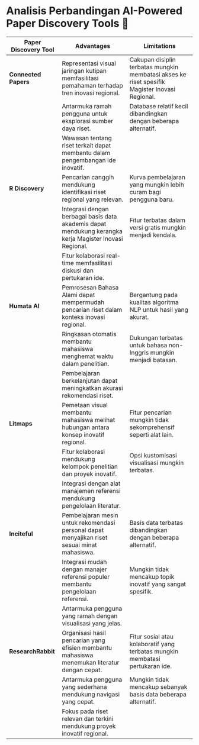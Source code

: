 # Analisis Perbandingan AI-Powered Paper Discovery Tools 🔎

| **Paper Discovery Tool** | **Advantages** | **Limitations**                                   |
|--------------------------|---------------------------------------------------------|------------------------------------------------------------------|
| **Connected Papers**     |  Representasi visual jaringan kutipan memfasilitasi pemahaman terhadap tren inovasi regional. | Cakupan disiplin terbatas mungkin membatasi akses ke riset spesifik Magister Inovasi Regional. |
|                          |  Antarmuka ramah pengguna untuk eksplorasi sumber daya riset. | Database relatif kecil dibandingkan dengan beberapa alternatif.  |
|                          |  Wawasan tentang riset terkait dapat membantu dalam pengembangan ide inovatif. |                                                                  |
| **R Discovery**          | Pencarian canggih mendukung identifikasi riset regional yang relevan. | Kurva pembelajaran yang mungkin lebih curam bagi pengguna baru.  |
|                          | Integrasi dengan berbagai basis data akademis dapat mendukung kerangka kerja Magister Inovasi Regional. |  Fitur terbatas dalam versi gratis mungkin menjadi kendala.    |
|                          | Fitur kolaborasi real-time memfasilitasi diskusi dan pertukaran ide. |                                                                  |
| **Humata AI**            | Pemrosesan Bahasa Alami dapat mempermudah pencarian riset dalam konteks inovasi regional. | Bergantung pada kualitas algoritma NLP untuk hasil yang akurat. |
|                          | Ringkasan otomatis membantu mahasiswa menghemat waktu dalam penelitian. | Dukungan terbatas untuk bahasa non-Inggris mungkin menjadi batasan. |
|                          | Pembelajaran berkelanjutan dapat meningkatkan akurasi rekomendasi riset. |                                                             |
| **Litmaps**              | Pemetaan visual membantu mahasiswa melihat hubungan antara konsep inovatif regional. | Fitur pencarian mungkin tidak sekomprehensif seperti alat lain. |
|                          | Fitur kolaborasi mendukung kelompok penelitian dan proyek inovatif. | Opsi kustomisasi visualisasi mungkin terbatas.                |
|                          | Integrasi dengan alat manajemen referensi mendukung pengelolaan literatur. |                                                              |
| **Inciteful**            | Pembelajaran mesin untuk rekomendasi personal dapat menyajikan riset sesuai minat mahasiswa. | Basis data terbatas dibandingkan dengan beberapa alternatif.    |
|                          | Integrasi mudah dengan manajer referensi populer membantu pengelolaan referensi. | Mungkin tidak mencakup topik inovatif yang sangat spesifik.   |
|                          | Antarmuka pengguna yang ramah dengan visualisasi yang jelas. |                                                              |
| **ResearchRabbit**       | Organisasi hasil pencarian yang efisien membantu mahasiswa menemukan literatur dengan cepat. | Fitur sosial atau kolaboratif yang terbatas mungkin membatasi pertukaran ide. |
|                          | Antarmuka pengguna yang sederhana mendukung navigasi yang cepat. | Mungkin tidak mencakup sebanyak basis data beberapa alternatif. |
|                          | Fokus pada riset relevan dan terkini mendukung proyek inovatif regional. |                                              |


